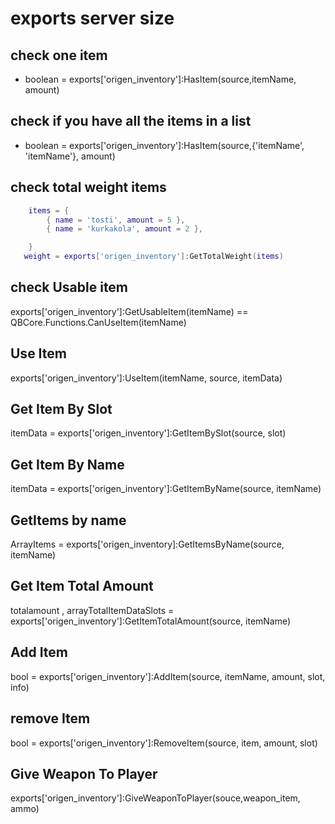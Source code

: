# exports server size 
 ## check one item
 - boolean = exports['origen_inventory']:HasItem(source,itemName, amount)
 ## check if you have all the items in a list
 - boolean = exports['origen_inventory']:HasItem(source,{'itemName', 'itemName'}, amount)
## check total weight items
```lua
    items = {
        { name = 'tosti', amount = 5 },
        { name = 'kurkakola', amount = 2 },

    }
   weight = exports['origen_inventory']:GetTotalWeight(items)

```

## check Usable item
exports['origen_inventory']:GetUsableItem(itemName) == QBCore.Functions.CanUseItem(itemName)
## Use Item
exports['origen_inventory']:UseItem(itemName, source, itemData)
## Get Item By Slot
itemData = exports['origen_inventory']:GetItemBySlot(source, slot)
## Get Item By Name
itemData =  exports['origen_inventory']:GetItemByName(source, itemName)

## GetItems by name

ArrayItems = exports['origen_inventory]:GetItemsByName(source, itemName)

## Get Item Total Amount

totalamount , arrayTotalItemDataSlots = exports['origen_inventory']:GetItemTotalAmount(source, itemName)

## Add Item

bool = exports['origen_inventory']:AddItem(source, itemName, amount, slot, info)

## remove Item
bool = exports['origen_inventory']:RemoveItem(source, item, amount, slot)

## Give Weapon To Player

exports['origen_inventory']:GiveWeaponToPlayer(souce,weapon_item, ammo)




